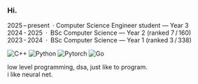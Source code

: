 ### Hi.

2025 – present · Computer Science Engineer student — Year 3 <br>
2024 - 2025 · BSc Computer Science — Year 2 (ranked 7 / 160) <br>
2023 - 2024 · BSc Computer Science — Year 1 (ranked 3 / 338)

![C++](https://img.shields.io/badge/C++-00599C?style=for-the-badge\&logo=c%2B%2B\&logoColor=white) ![Python](https://img.shields.io/badge/Python-3776AB?style=for-the-badge\&logo=python\&logoColor=white) ![Pytorch](https://img.shields.io/badge/PyTorch-EE4C2C?style=for-the-badge&logo=pytorch&logoColor=white) ![Go](https://img.shields.io/badge/Go-00ADD8?logo=Go&logoColor=white&style=for-the-badge)

<!--  <p align="center">
  <a href="https://skillicons.dev">
    <img src="https://skillicons.dev/icons?i=python,pytorch,cpp,c" />
  </a>
</p> -->

<!-- ![LeetCode Stats](https://leetcard.jacoblin.cool/nattendcs?theme=dark&font=Gloria%20Hallelujah&ext=heatmap) -->

low level programming, dsa, just like to program. <br>
i like neural net. <br>
